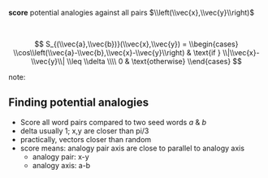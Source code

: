 **score** potential analogies against all pairs $\\left(\\vec{x},\\vec{y}\\right)$

<br/>

$$
S_{(\\vec{a},\\vec{b})}(\\vec{x},\\vec{y}) =
\\begin{cases}
    \\cos\\left(\\vec{a}-\\vec{b},\\vec{x}-\\vec{y}\\right)
        & \text{if } \\|\\vec{x}-\\vec{y}\\| \\leq \\delta \\\\
    0
        & \text{otherwise}
\\end{cases}
$$


note:
## Finding potential analogies
- Score all word pairs compared to two seed words _a_ & _b_
- delta usually 1; x,y are closer than pi/3
- practically, vectors closer than random
- score means: analogy pair axis are close to parallel to analogy axis
    - analogy pair: x-y
    - analogy axis: a-b
